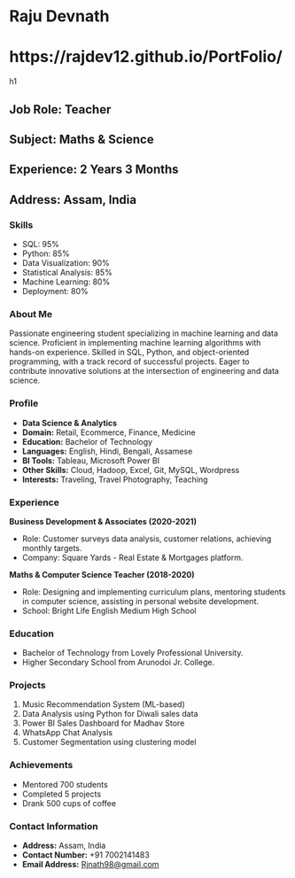 # Raju Devnath
<h1>https://rajdev12.github.io/PortFolio/</h1>h1

## Job Role: Teacher  
## Subject: Maths & Science  
## Experience: 2 Years 3 Months  
## Address: Assam, India  

### Skills
- SQL: 95%
- Python: 85%
- Data Visualization: 90%
- Statistical Analysis: 85%
- Machine Learning: 80%
- Deployment: 80%

### About Me
Passionate engineering student specializing in machine learning and data science. Proficient in implementing machine learning algorithms with hands-on experience. Skilled in SQL, Python, and object-oriented programming, with a track record of successful projects. Eager to contribute innovative solutions at the intersection of engineering and data science.

### Profile
- **Data Science & Analytics**
- **Domain:** Retail, Ecommerce, Finance, Medicine
- **Education:** Bachelor of Technology
- **Languages:** English, Hindi, Bengali, Assamese
- **BI Tools:** Tableau, Microsoft Power BI
- **Other Skills:** Cloud, Hadoop, Excel, Git, MySQL, Wordpress
- **Interests:** Traveling, Travel Photography, Teaching

### Experience
**Business Development & Associates (2020-2021)**  
- Role: Customer surveys data analysis, customer relations, achieving monthly targets.
- Company: Square Yards - Real Estate & Mortgages platform.

**Maths & Computer Science Teacher (2018-2020)**  
- Role: Designing and implementing curriculum plans, mentoring students in computer science, assisting in personal website development.
- School: Bright Life English Medium High School

### Education
- Bachelor of Technology from Lovely Professional University.
- Higher Secondary School from Arunodoi Jr. College.

### Projects
1. Music Recommendation System (ML-based)
2. Data Analysis using Python for Diwali sales data
3. Power BI Sales Dashboard for Madhav Store
4. WhatsApp Chat Analysis
5. Customer Segmentation using clustering model

### Achievements
- Mentored 700 students
- Completed 5 projects
- Drank 500 cups of coffee

### Contact Information
- **Address:** Assam, India
- **Contact Number:** +91 7002141483
- **Email Address:** [Rjnath98@gmail.com](mailto:Rjnath98@gmail.com)
